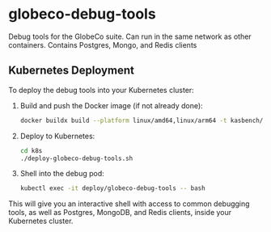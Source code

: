 # globeco-debug-tools
Debug tools for the GlobeCo suite.  Can run in the same network as other containers.  Contains Postgres, Mongo, and Redis clients

## Kubernetes Deployment

To deploy the debug tools into your Kubernetes cluster:

1. Build and push the Docker image (if not already done):
   ```sh
   docker buildx build --platform linux/amd64,linux/arm64 -t kasbench/globeco-debug-tools:latest --push .
   ```

2. Deploy to Kubernetes:
   ```sh
   cd k8s
   ./deploy-globeco-debug-tools.sh
   ```

3. Shell into the debug pod:
   ```sh
   kubectl exec -it deploy/globeco-debug-tools -- bash
   ```

This will give you an interactive shell with access to common debugging tools, as well as Postgres, MongoDB, and Redis clients, inside your Kubernetes cluster.
